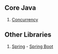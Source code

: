 ## Core Java  
  
  1. [Concurrency](./JavaConcurrency.md)

## Other Libraries

  1. [Spring](./Spring/0_README_Spring.md)
    - [Spring Boot](./Spring/SpringBoot.md)